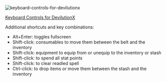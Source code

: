 ![keyboard-controls-for-devilutionx](https://user-images.githubusercontent.com/5624187/161408953-71837516-a29e-4bb3-b090-443f98a1480e.png)

[Keyboard Controls for DevilutionX](http://www.keyboard-layout-editor.com/##@_backcolor=%23ffffff&name=keyboard%20controls%20for%20DevilutionX%3B&@_c=%23e4a0db&p=FLAT&f:2%3B&=Esc%0A%0A%0Amain%20menu&_x:1%3B&=F1%0A%0A%0Ahelp&_c=%237cc690%3B&=F2%0A%0A%0Aquick%20save&=F3%0A%0A%0Aquick%20load&_c=%23cccccc%3B&=F4&_x:0.5&c=%2344ccc5%3B&=F5%0A%0A%0Aquick%20spell&=F6%0A%0A%0Aquick%20spell&=F7%0A%0A%0Aquick%20spell&=F8%0A%0A%0Aquick%20spell&_x:0.5&c=%23e2e28d%3B&=F9%0A%0A%0Aquick%20message&=F10%0A%0A%0Aquick%20message&=F11%0A%0A%0Aquick%20message&=F12%0A%0A%0Aquick%20message&_x:0.25&c=%237cc690%3B&=PrtSc%0A%0A%0Ascreen%20capture&_c=%23cccccc%3B&=Scroll%20Lock&_c=%237cc690%3B&=Pause%0A%0A%0Apause%3B&@_y:0.5&c=%23cccccc%3B&=~%0A%60&_c=%23dba767%3B&=!%0A1%0A%0A%0A%0A%0A%0Abelt&=%2F@%0A2%0A%0A%0A%0A%0A%0Abelt&=%23%0A3%0A%0A%0A%0A%0A%0Abelt&=$%0A4%0A%0A%0A%0A%0A%0Abelt&=%25%0A5%0A%0A%0A%0A%0A%0Abelt&=%5E%0A6%0A%0A%0A%0A%0A%0Abelt&=%2F&%0A7%0A%0A%0A%0A%0A%0Abelt&=*%0A8%0A%0A%0A%0A%0A%0Abelt&_c=%23cccccc%3B&=(%0A9&=)%0A0&_c=%2380b9ff%3B&=%2F_%0A-%0A%0A%0A%0A%0A%0Aautomap%20zoom&=+%0A%2F=%0A%0A%0A%0A%0A%0Aautomap%20zoom&_c=%23cccccc&w:2%3B&=Backspace&_x:0.25%3B&=Insert&=Home&=PgUp%3B&@_c=%2380b9ff&w:1.5%3B&=Tab%0A%0A%0Aautomap&_c=%23e4a0db%3B&=Q%0A%0A%0Aquest%20log&_c=%23cccccc%3B&=W&=E&=R&=T&=Y&=U&_c=%23e4a0db%3B&=I%0A%0A%0Ainventory&_c=%23cccccc%3B&=O&_c=%237cc690%3B&=P%0A%0A%0Apause&_c=%23cccccc%3B&=%7B%0A%5B&=%7D%0A%5D&_w:1.5%3B&=%7C%0A%5C&_x:0.25%3B&=Delete&=End&=PgDn%3B&@_w:1.75%3B&=Caps%20Lock&=A&_c=%2344ccc5%3B&=S%0A%0A%0Aquick%20spells&_c=%23cccccc%3B&=D&_c=%237cc690%3B&=F%0A%0A%0Aincrease%20gamma&=G%0A%0A%0Adecrease%20gamma&_c=%23cccccc%3B&=H&=J&=K&_c=%23e4a0db%3B&=L%0A%0A%0Achat%20log&_c=%23cccccc%3B&=%2F:%0A%2F%3B&=%22%0A'&_c=%23e2e28d&w:2.25%3B&=Enter%0A%0A%0Asend%20message%3B&@_c=%237cc690&w:2.25%3B&=Shift%0A%0A%0Aprevent%20movement&=Z%0A%0A%0Azoom&_c=%23cccccc%3B&=X&_c=%23e4a0db%3B&=C%0A%0A%0Acharacter%20info&_c=%23e2e28d%3B&=V%0A%0A%0Agame%20info&_c=%23e4a0db%3B&=B%0A%0A%0Aspellbook&_c=%23cccccc%3B&=N&=M&=%3C%0A,&=%3E%0A.&=%3F%0A%2F%2F&_c=%237cc690&w:2.75%3B&=Shift%0A%0A%0Aprevent%20movement&_x:1.25&c=%2380b9ff%3B&=%E2%86%91%0A%0A%0AAutomap%20scroll%3B&@_c=%237cc690&w:1.25%3B&=Ctrl&_c=%23cccccc&w:1.25%3B&=Win&_c=%23fc9c93&w:1.25%3B&=Alt%0A%0A%0Ahighlight%20items&_c=%23e4a0db&w:6.25%3B&=%0A%0A%0Ahide%20open%20screens&_c=%23cccccc&w:1.25%3B&=Alt&_w:1.25%3B&=Win&_w:1.25%3B&=Menu&_c=%23fc9c93&w:1.25%3B&=Ctrl%0A%0A%0Ahighlight%20items%20toggle&_x:0.25&c=%2380b9ff%3B&=%E2%86%90%0A%0A%0AAutomap%20scroll&=%E2%86%93%0A%0A%0AAutomap%20scroll&=%E2%86%92%0A%0A%0AAutomap%20scroll)

Additional shortcuts and key combinations:
* Alt+Enter: toggles fullscreen
* Shift-click: consumables to move them between the belt and the inventory
* Shift-click: equipment to equip from or unequip to the inventory or stash
* Shift-click: to spend all stat points
* Shift-click: to clear readied spell
* Ctrl-click: to drop items or move them between the stash and the inventory